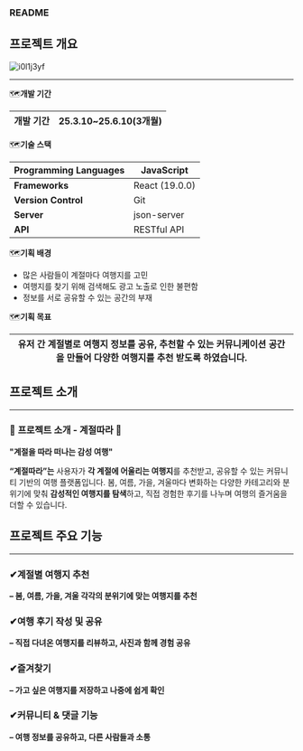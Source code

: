 ### **README**

## 프로젝트 개요
![i0l1j3yf](https://github.com/user-attachments/assets/8cd0bdb9-fd71-4c70-a428-68cb3d7ce241)

---


🗺️**개발 기간** 

| 개발 기간 | 25.3.10~25.6.10(3개월) |
| --- | --- |

🗺️**기술 스택**

| **Programming Languages** | JavaScript |
| --- | --- |
| **Frameworks** | React (19.0.0) |
| **Version Control** | Git |
| **Server** | json-server |
| **API** | RESTful API |

🗺️**기획 배경**

- 많은 사람들이 계절마다 여행지를 고민
- 여행지를 찾기 위해 검색해도 광고 노출로 인한 불편함
- 정보를 서로 공유할 수 있는 공간의 부재

🗺️**기획 목표**

| 유저 간 계절별로 여행지 정보를 공유, 추천할 수 있는 커뮤니케이션 공간을 만들어 다양한 여행지를 추천 받도록 하였습니다. |
| --- |

## 프로젝트 소개

---

### 🌿 **프로젝트 소개 - 계절따라** 🌿

**"계절을 따라 떠나는 감성 여행"**

**“계절따라”는** 사용자가 **각 계절에 어울리는 여행지**를 추천받고, 공유할 수 있는 커뮤니티 기반의 여행 플랫폼입니다. 봄, 여름, 가을, 겨울마다 변화하는 다양한 카테고리와 분위기에 맞춰 **감성적인 여행지를 탐색**하고, 직접 경험한 후기를 나누며 여행의 즐거움을 더할 수 있습니다.

## 프로젝트 주요 기능

---

### ✔**계절별 여행지 추천**

**– 봄, 여름, 가을, 겨울 각각의 분위기에 맞는 여행지를 추천**

### ✔**여행 후기 작성 및 공유**

**– 직접 다녀온 여행지를 리뷰하고, 사진과 함께 경험 공유**

### ✔**즐겨찾기**

**– 가고 싶은 여행지를 저장하고 나중에 쉽게 확인**

### ✔**커뮤니티 & 댓글 기능**

**– 여행 정보를 공유하고, 다른 사람들과 소통**
